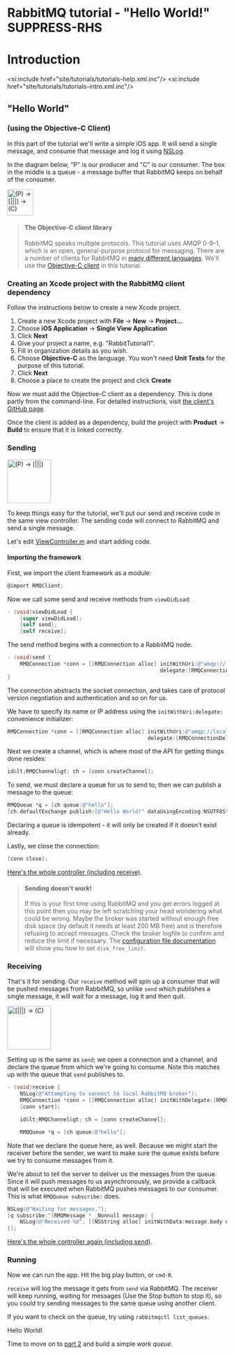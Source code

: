 # RabbitMQ tutorial - "Hello World!" SUPPRESS-RHS

# Introduction

<xi:include href="site/tutorials/tutorials-help.xml.inc"/>
<xi:include href="site/tutorials/tutorials-intro.xml.inc"/>

## "Hello World"
### (using the Objective-C Client)

In this part of the tutorial we'll write a simple iOS app. It will send a
single message, and consume that message and log it using [NSLog][nslog].

In the diagram below, "P" is our producer and "C" is our consumer. The box in
the middle is a queue - a message buffer that RabbitMQ keeps on behalf of the
consumer.

<div class="diagram">
  <img src="../img/tutorials/python-one.png" alt="(P) -> [|||] -> (C)" height="60" />
</div>

> #### The Objective-C client library
> RabbitMQ speaks multiple protocols. This tutorial uses AMQP 0-9-1, which is an open,
> general-purpose protocol for messaging. There are a number of clients
> for RabbitMQ in [many different
> languages][devtools]. We'll
> use the [Objective-C client][client] in this tutorial.

### Creating an Xcode project with the RabbitMQ client dependency

Follow the instructions below to create a new Xcode project.

1. Create a new Xcode project with **File** -> **New** -> **Project…**
1. Choose **iOS Application** -> **Single View Application**
1. Click **Next**
1. Give your project a name, e.g. "RabbitTutorial1".
1. Fill in organization details as you wish.
1. Choose **Objective-C** as the language. You won't need **Unit Tests** for the
   purpose of this tutorial.
1. Click **Next**
1. Choose a place to create the project and click **Create**

Now we must add the Objective-C client as a dependency. This is done partly
from the command-line. For detailed instructions, visit [the client's GitHub
page][client].

Once the client is added as a dependency, build the project with **Product** ->
**Build** to ensure that it is linked correctly.


### Sending

<div class="diagram">
  <img src="../img/tutorials/sending.png" alt="(P) -> [|||]" height="100" />
</div>

To keep things easy for the tutorial, we'll put our send and receive code in
the same view controller. The sending code will connect to RabbitMQ and send a
single message.

Let's edit 
[ViewController.m][controller]
and start adding code.

#### Importing the framework

First, we import the client framework as a module:

```objectivec
@import RMQClient;
```

Now we call some send and receive methods from `viewDidLoad`:

```objectivec
- (void)viewDidLoad {
    [super viewDidLoad];
    [self send];
    [self receive];
```

The send method begins with a connection to a RabbitMQ node:

```objectivec
- (void)send {
    RMQConnection *conn = [[RMQConnection alloc] initWithUri:@"amqp://localhost:5672"
                                                 delegate:[RMQConnectionDelegateLogger new]];
}
```

The connection abstracts the socket connection, and takes care of
protocol version negotiation and authentication and so on for us.

We have to specify its name or IP address using the `initWithUri:delegate:`
convenience initializer:

```objectivec
RMQConnection *conn = [[RMQConnection alloc] initWithUri:@"amqp://localhost:5672"
                                             delegate:[RMQConnectionDelegateLogger new]];
```

Next we create a channel, which is where most of the API for getting
things done resides:

```objectivec
id&lt;RMQChannel&gt; ch = [conn createChannel];
```

To send, we must declare a queue for us to send to; then we can publish a message
to the queue:

```objectivec
RMQQueue *q = [ch queue:@"hello"];
[ch.defaultExchange publish:[@"Hello World!" dataUsingEncoding:NSUTF8StringEncoding] routingKey:q.name];
```

Declaring a queue is idempotent - it will only be created if it doesn't
exist already.

Lastly, we close the connection:

```objectivec
[conn close];
```

[Here's the whole controller (including receive)][controller].

> #### Sending doesn't work!
>
> If this is your first time using RabbitMQ and you get errors logged at this
> point then you may be left scratching your head wondering what could
> be wrong. Maybe the broker was started without enough free disk space
> (by default it needs at least 200 MB free) and is therefore refusing to
> accept messages. Check the broker logfile to confirm and reduce the
> limit if necessary. The <a
> href="https://www.rabbitmq.com/./configure#config-items">configuration
> file documentation</a> will show you how to set <code>disk_free_limit</code>.


### Receiving

That's it for sending. Our `receive` method will spin up a consumer that will
be pushed messages from RabbitMQ, so unlike `send` which publishes a single
message, it will wait for a message, log it and then quit.

<div class="diagram">
  <img src="../img/tutorials/receiving.png" alt="[|||] -> (C)" height="100" />
</div>

Setting up is the same as `send`; we open a connection and a
channel, and declare the queue from which we're going to consume.
Note this matches up with the queue that `send` publishes to.

```objectivec
- (void)receive {
    NSLog(@"Attempting to connect to local RabbitMQ broker");
    RMQConnection *conn = [[RMQConnection alloc] initWithDelegate:[RMQConnectionDelegateLogger new]];
    [conn start];

    id&lt;RMQChannel&gt; ch = [conn createChannel];

    RMQQueue *q = [ch queue:@"hello"];
```

Note that we declare the queue here, as well. Because we might start
the receiver before the sender, we want to make sure the queue exists
before we try to consume messages from it.

We're about to tell the server to deliver us the messages from the
queue. Since it will push messages to us asynchronously, we provide a
callback that will be executed when RabbitMQ pushes messages to
our consumer. This is what `RMQQueue subscribe:` does.

```objectivec
NSLog(@"Waiting for messages.");
[q subscribe:^(RMQMessage * _Nonnull message) {
    NSLog(@"Received %@", [[NSString alloc] initWithData:message.body encoding:NSUTF8StringEncoding]);
}];
```

[Here's the whole controller again (including send)][controller].

### Running

Now we can run the app. Hit the big play button, or `cmd-R`.

`receive` will log the message it gets from `send` via
RabbitMQ. The receiver will keep running, waiting for messages (Use the Stop
button to stop it), so you could try sending messages to the same queue using
another client.

If you want to check on the queue, try using `rabbitmqctl list_queues`.

Hello World!

Time to move on to [part 2](./tutorial-two-objectivec) and build a simple _work queue_.

[client]:https://github.com/rabbitmq/rabbitmq-objc-client
[controller]:https://github.com/rabbitmq/rabbitmq-tutorials/blob/main/objective-c/tutorial1/tutorial1/ViewController.m
[devtools]:http://rabbitmq.com/./devtools
[nslog]:https://developer.apple.com/library/ios/technotes/tn2347/_index.html
